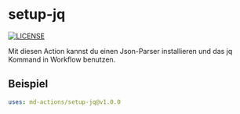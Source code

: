 # setup-jq
[![LICENSE](https://img.shields.io/github/license/md-actions/setup-jq)](https://github.com/md-actions/setup-jq/blob/main/LICENSE)

Mit diesen Action kannst du einen Json-Parser installieren und das jq Kommand in Workflow benutzen.


## Beispiel
```yaml
uses: md-actions/setup-jq@v1.0.0

```
